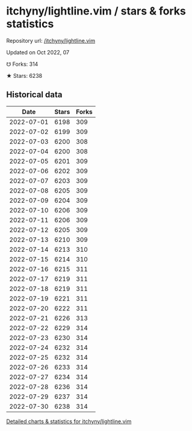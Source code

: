 # itchyny/lightline.vim / stars & forks statistics

Repository url: [/itchyny/lightline.vim](https://github.com/itchyny/lightline.vim)

Updated on Oct 2022, 07

☋ Forks: 314

★ Stars: 6238

## Historical data
| Date | Stars | Forks |
|------|-------|-------|
| 2022-07-01 | 6198 | 309 | 
| 2022-07-02 | 6199 | 309 | 
| 2022-07-03 | 6200 | 308 | 
| 2022-07-04 | 6200 | 308 | 
| 2022-07-05 | 6201 | 309 | 
| 2022-07-06 | 6202 | 309 | 
| 2022-07-07 | 6203 | 309 | 
| 2022-07-08 | 6205 | 309 | 
| 2022-07-09 | 6204 | 309 | 
| 2022-07-10 | 6206 | 309 | 
| 2022-07-11 | 6206 | 309 | 
| 2022-07-12 | 6205 | 309 | 
| 2022-07-13 | 6210 | 309 | 
| 2022-07-14 | 6213 | 310 | 
| 2022-07-15 | 6214 | 310 | 
| 2022-07-16 | 6215 | 311 | 
| 2022-07-17 | 6219 | 311 | 
| 2022-07-18 | 6219 | 311 | 
| 2022-07-19 | 6221 | 311 | 
| 2022-07-20 | 6222 | 311 | 
| 2022-07-21 | 6226 | 313 | 
| 2022-07-22 | 6229 | 314 | 
| 2022-07-23 | 6230 | 314 | 
| 2022-07-24 | 6232 | 314 | 
| 2022-07-25 | 6232 | 314 | 
| 2022-07-26 | 6233 | 314 | 
| 2022-07-27 | 6234 | 314 | 
| 2022-07-28 | 6236 | 314 | 
| 2022-07-29 | 6237 | 314 | 
| 2022-07-30 | 6238 | 314 | 


[Detailed charts & statistics for itchyny/lightline.vim](https://reviewgithub.com/rep/itchyny/lightline.vim)
